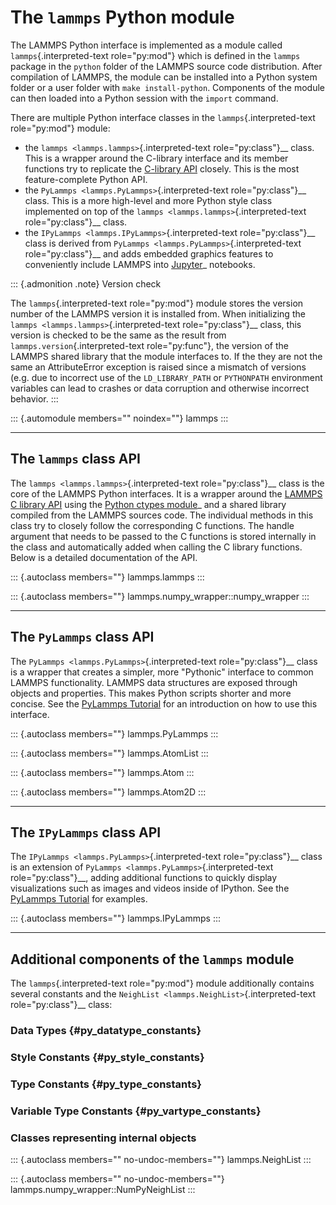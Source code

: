 # The `lammps` Python module

The LAMMPS Python interface is implemented as a module called
`lammps`{.interpreted-text role="py:mod"} which is defined in the
`lammps` package in the `python` folder of the LAMMPS source code
distribution. After compilation of LAMMPS, the module can be installed
into a Python system folder or a user folder with `make install-python`.
Components of the module can then loaded into a Python session with the
`import` command.

There are multiple Python interface classes in the
`lammps`{.interpreted-text role="py:mod"} module:

-   the `lammps <lammps.lammps>`{.interpreted-text role="py:class"}\_\_
    class. This is a wrapper around the C-library interface and its
    member functions try to replicate the [C-library API](lammps_c_api)
    closely. This is the most feature-complete Python API.
-   the `PyLammps <lammps.PyLammps>`{.interpreted-text
    role="py:class"}\_\_ class. This is a more high-level and more
    Python style class implemented on top of the
    `lammps <lammps.lammps>`{.interpreted-text role="py:class"}\_\_
    class.
-   the `IPyLammps <lammps.IPyLammps>`{.interpreted-text
    role="py:class"}\_\_ class is derived from
    `PyLammps <lammps.PyLammps>`{.interpreted-text role="py:class"}\_\_
    and adds embedded graphics features to conveniently include LAMMPS
    into [Jupyter](https://jupyter.org/)\_ notebooks.

::: {.admonition .note}
Version check

The `lammps`{.interpreted-text role="py:mod"} module stores the version
number of the LAMMPS version it is installed from. When initializing the
`lammps <lammps.lammps>`{.interpreted-text role="py:class"}\_\_ class,
this version is checked to be the same as the result from
`lammps.version`{.interpreted-text role="py:func"}, the version of the
LAMMPS shared library that the module interfaces to. If the they are not
the same an AttributeError exception is raised since a mismatch of
versions (e.g. due to incorrect use of the `LD_LIBRARY_PATH` or
`PYTHONPATH` environment variables can lead to crashes or data
corruption and otherwise incorrect behavior.
:::

::: {.automodule members="" noindex=""}
lammps
:::

------------------------------------------------------------------------

## The `lammps` class API

The `lammps <lammps.lammps>`{.interpreted-text role="py:class"}\_\_
class is the core of the LAMMPS Python interfaces. It is a wrapper
around the [LAMMPS C library API](lammps_c_api) using the [Python ctypes
module](https://docs.python.org/3/library/ctypes.html)\_ and a shared
library compiled from the LAMMPS sources code. The individual methods in
this class try to closely follow the corresponding C functions. The
handle argument that needs to be passed to the C functions is stored
internally in the class and automatically added when calling the C
library functions. Below is a detailed documentation of the API.

::: {.autoclass members=""}
lammps.lammps
:::

::: {.autoclass members=""}
lammps.numpy_wrapper::numpy_wrapper
:::

------------------------------------------------------------------------

## The `PyLammps` class API

The `PyLammps <lammps.PyLammps>`{.interpreted-text role="py:class"}\_\_
class is a wrapper that creates a simpler, more \"Pythonic\" interface
to common LAMMPS functionality. LAMMPS data structures are exposed
through objects and properties. This makes Python scripts shorter and
more concise. See the [PyLammps Tutorial](Howto_pylammps) for an
introduction on how to use this interface.

::: {.autoclass members=""}
lammps.PyLammps
:::

::: {.autoclass members=""}
lammps.AtomList
:::

::: {.autoclass members=""}
lammps.Atom
:::

::: {.autoclass members=""}
lammps.Atom2D
:::

------------------------------------------------------------------------

## The `IPyLammps` class API

The `IPyLammps <lammps.PyLammps>`{.interpreted-text role="py:class"}\_\_
class is an extension of `PyLammps <lammps.PyLammps>`{.interpreted-text
role="py:class"}\_\_, adding additional functions to quickly display
visualizations such as images and videos inside of IPython. See the
[PyLammps Tutorial](Howto_pylammps) for examples.

::: {.autoclass members=""}
lammps.IPyLammps
:::

------------------------------------------------------------------------

## Additional components of the `lammps` module

The `lammps`{.interpreted-text role="py:mod"} module additionally
contains several constants and the
`NeighList <lammps.NeighList>`{.interpreted-text role="py:class"}\_\_
class:

### Data Types {#py_datatype_constants}

### Style Constants {#py_style_constants}

### Type Constants {#py_type_constants}

### Variable Type Constants {#py_vartype_constants}

### Classes representing internal objects

::: {.autoclass members="" no-undoc-members=""}
lammps.NeighList
:::

::: {.autoclass members="" no-undoc-members=""}
lammps.numpy_wrapper::NumPyNeighList
:::

